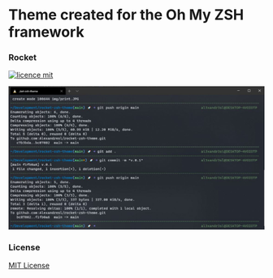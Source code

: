 # Theme created for the Oh My ZSH framework

### Rocket

[![licence mit](https://img.shields.io/github/license/alexandresl/rocket-zsh-theme)](https://github.com/lexandresl/rocket-zsh-theme/blob/main/LICENSE.md)

![Screnshot](img/screenshot.jpg)

### License

[MIT License](https://github.com/lexandresl/rocket-zsh-theme/blob/main/LICENSE.md)

